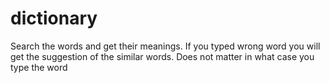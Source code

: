 # dictionary
Search the words and get their meanings. If you typed wrong word you will get the suggestion of the similar words.
Does not matter  in what case you type the word
